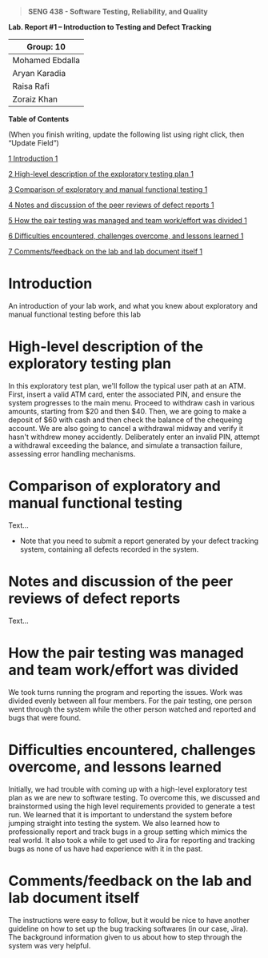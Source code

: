 >   **SENG 438 - Software Testing, Reliability, and Quality**

**Lab. Report \#1 – Introduction to Testing and Defect Tracking**

| Group: 10    |
|-----------------|
| Mohamed Ebdalla                |   
| Aryan Karadia              |   
| Raisa Rafi               |   
| Zoraiz Khan             |   


**Table of Contents**

(When you finish writing, update the following list using right click, then
“Update Field”)

[1 Introduction	1](#_Toc439194677)

[2 High-level description of the exploratory testing plan	1](#_Toc439194678)

[3 Comparison of exploratory and manual functional testing	1](#_Toc439194679)

[4 Notes and discussion of the peer reviews of defect reports	1](#_Toc439194680)

[5 How the pair testing was managed and team work/effort was
divided	1](#_Toc439194681)

[6 Difficulties encountered, challenges overcome, and lessons
learned	1](#_Toc439194682)

[7 Comments/feedback on the lab and lab document itself	1](#_Toc439194683)

# Introduction

An introduction of your lab work, and what you knew about exploratory and manual
functional testing before this lab

# High-level description of the exploratory testing plan

In this exploratory test plan, we'll follow the typical user path at an ATM. First, insert a valid ATM card, enter the associated PIN, and ensure the system progresses to the main menu. Proceed to withdraw cash in various amounts, starting from $20 and then $40. Then, we are going to make a deposit of $60 with cash and then check the balance of the chequeing account. We are also going to cancel a withdrawal midway and verify it hasn't withdrew money accidently. Deliberately enter an invalid PIN, attempt a withdrawal exceeding the balance, and simulate a transaction failure, assessing error handling mechanisms.

# Comparison of exploratory and manual functional testing

Text…

-   Note that you need to submit a report generated by your defect tracking
    system, containing all defects recorded in the system.

# Notes and discussion of the peer reviews of defect reports

Text...

# How the pair testing was managed and team work/effort was divided 
We took turns running the program and reporting the issues. Work was divided evenly between all four members. For the pair testing, one person went through the system while the other person watched and reported and bugs that were found.


# Difficulties encountered, challenges overcome, and lessons learned
Initially, we had trouble with coming up with a high-level exploratory test plan as we are new to software testing. To overcome this, we discussed and brainstormed using the high level requirements provided to generate a test run. We learned that it is important to understand the system before jumping straight into testing the system. We also learned how to professionally report and track bugs in a group setting which mimics the real world. It also took a while to get used to Jira for reporting and tracking bugs as none of us have had experience with it in the past.


# Comments/feedback on the lab and lab document itself
The instructions were easy to follow, but it would be nice to have another guideline on how to set up the bug tracking softwares (in our case, Jira). The background information given to us about how to step through the system was very helpful.
